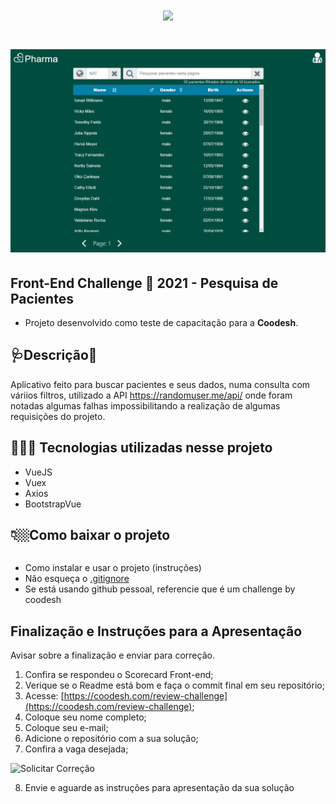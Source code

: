<h1 align="center">
    <img src="https://ik.imagekit.io/6yl4glljrpu/logo2_O6_RGV5el.PNG?updatedAt=1636506037120">
</h1>
<h1 align="center">
    <img src="./src/assets/apresentacao.PNG">
</h1>




## Front-End Challenge 🏅 2021 - Pesquisa de Pacientes
- Projeto desenvolvido como teste de capacitação para a **Coodesh**.

## 🩺Descrição📄
Aplicativo feito para buscar pacientes e seus dados, numa consulta com váriios filtros, utilizado a API https://randomuser.me/api/ onde foram notadas algumas falhas impossibilitando a realização de algumas requisições do projeto.

## 👨🏼‍💻 Tecnologias utilizadas nesse projeto

- VueJS
- Vuex
- Axios
- BootstrapVue

## 👇🏼Como baixar o projeto
````

````


- Como instalar e usar o projeto (instruções)
- Não esqueça o [.gitignore](https://www.toptal.com/developers/gitignore)
- Se está usando github pessoal, referencie que é um challenge by coodesh 

## Finalização e Instruções para a Apresentação

Avisar sobre a finalização e enviar para correção.

1. Confira se respondeu o Scorecard Front-end;
2. Verique se o Readme está bom e faça o commit final em seu repositório;
3. Acesse: [https://coodesh.com/review-challenge](https://coodesh.com/review-challenge);
4. Coloque seu nome completo; 
5. Coloque seu e-mail;
6. Adicione o repositório com a sua solução;
7. Confira a vaga desejada;

![Solicitar Correção](https://res.cloudinary.com/coodesh/image/upload/v1612571243/coodesh-teams/challenges/repo.gif)

8. Envie e aguarde as instruções para apresentação da sua solução